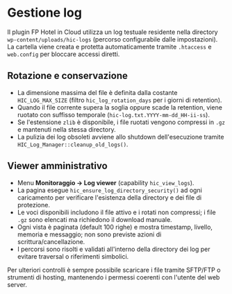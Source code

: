 # Gestione log

Il plugin FP Hotel in Cloud utilizza un log testuale residente nella directory `wp-content/uploads/hic-logs` (percorso configurabile dalle impostazioni). La cartella viene creata e protetta automaticamente tramite `.htaccess` e `web.config` per bloccare accessi diretti.

## Rotazione e conservazione
- La dimensione massima del file è definita dalla costante `HIC_LOG_MAX_SIZE` (filtro `hic_log_rotation_days` per i giorni di retention).
- Quando il file corrente supera la soglia oppure scade la retention, viene ruotato con suffisso temporale (`hic-log.txt.YYYY-mm-dd_HH-ii-ss`).
- Se l'estensione `zlib` è disponibile, i file ruotati vengono compressi in `.gz` e mantenuti nella stessa directory.
- La pulizia dei log obsoleti avviene allo shutdown dell'esecuzione tramite `HIC_Log_Manager::cleanup_old_logs()`.

## Viewer amministrativo
- Menu **Monitoraggio → Log viewer** (capability `hic_view_logs`).
- La pagina esegue `hic_ensure_log_directory_security()` ad ogni caricamento per verificare l'esistenza della directory e dei file di protezione.
- Le voci disponibili includono il file attivo e i rotati non compressi; i file `.gz` sono elencati ma richiedono il download manuale.
- Ogni vista è paginata (default 100 righe) e mostra timestamp, livello, memoria e messaggio; non sono previste azioni di scrittura/cancellazione.
- I percorsi sono risolti e validati all'interno della directory dei log per evitare traversal o riferimenti simbolici.

Per ulteriori controlli è sempre possibile scaricare i file tramite SFTP/FTP o strumenti di hosting, mantenendo i permessi coerenti con l'utente del web server.
